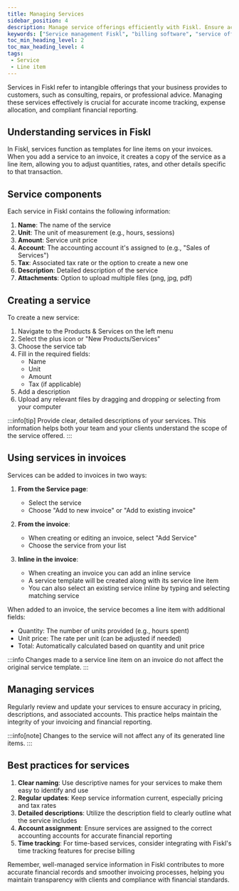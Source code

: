 ```yaml
---
title: Managing Services
sidebar_position: 4
description: Manage service offerings efficiently with Fiskl. Ensure accurate billing and seamless integration with your invoicing processes.
keywords: ["Service management Fiskl", "billing software", "service offerings", "invoicing integration"]
toc_min_heading_level: 2
toc_max_heading_level: 4
tags:
 - Service
 - Line item
---
```


Services in Fiskl refer to intangible offerings that your business provides to customers, such as consulting, repairs, or professional advice. Managing these services effectively is crucial for accurate income tracking, expense allocation, and compliant financial reporting.

## Understanding services in Fiskl

In Fiskl, services function as templates for line items on your invoices. When you add a service to an invoice, it creates a copy of the service as a line item, allowing you to adjust quantities, rates, and other details specific to that transaction.

## Service components

Each service in Fiskl contains the following information:

1. **Name**: The name of the service
2. **Unit**: The unit of measurement (e.g., hours, sessions)
3. **Amount**: Service unit price
4. **Account**: The accounting account it's assigned to (e.g., "Sales of Services")
4. **Tax**: Associated tax rate or the option to create a new one
5. **Description**: Detailed description of the service
6. **Attachments**: Option to upload multiple files (png, jpg, pdf)

## Creating a service

To create a new service:

1. Navigate to the Products & Services on the left menu
1. Select the plus icon or "New Products/Services"
1. Choose the service tab
1. Fill in the required fields:
   - Name
   - Unit
   - Amount
   - Tax (if applicable)
1. Add a description
1. Upload any relevant files by dragging and dropping or selecting from your computer

:::info[tip]
Provide clear, detailed descriptions of your services. This information helps both your team and your clients understand the scope of the service offered.
:::

## Using services in invoices

Services can be added to invoices in two ways:

1. **From the Service page**:
   - Select the service
   - Choose "Add to new invoice" or "Add to existing invoice"

1. **From the invoice**:
   - When creating or editing an invoice, select "Add Service"
   - Choose the service from your list

1. **Inline in the invoice**:
   - When creating an invoice you can add an inline service
   - A service template will be created along with its service line item
   - You can also select an existing service inline by typing and selecting matching service

When added to an invoice, the service becomes a line item with additional fields:

- Quantity: The number of units provided (e.g., hours spent)
- Unit price: The rate per unit (can be adjusted if needed)
- Total: Automatically calculated based on quantity and unit price

:::info
Changes made to a service line item on an invoice do not affect the original service template.
:::

## Managing services

Regularly review and update your services to ensure accuracy in pricing, descriptions, and associated accounts. This practice helps maintain the integrity of your invoicing and financial reporting.

:::info[note]
Changes to the service will not affect any of its generated line items.
:::

## Best practices for services

1. **Clear naming**: Use descriptive names for your services to make them easy to identify and use
2. **Regular updates**: Keep service information current, especially pricing and tax rates
3. **Detailed descriptions**: Utilize the description field to clearly outline what the service includes
4. **Account assignment**: Ensure services are assigned to the correct accounting accounts for accurate financial reporting
5. **Time tracking**: For time-based services, consider integrating with Fiskl's time tracking features for precise billing

Remember, well-managed service information in Fiskl contributes to more accurate financial records and smoother invoicing processes, helping you maintain transparency with clients and compliance with financial standards.
